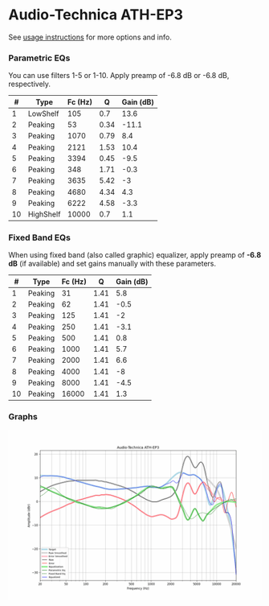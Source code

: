 # Audio-Technica ATH-EP3
See [usage instructions](https://github.com/jaakkopasanen/AutoEq#usage) for more options and info.

### Parametric EQs
You can use filters 1-5 or 1-10. Apply preamp of -6.8 dB or -6.8 dB, respectively.

|   # | Type      |   Fc (Hz) |    Q |   Gain (dB) |
|-----|-----------|-----------|------|-------------|
|   1 | LowShelf  |       105 | 0.7  |        13.6 |
|   2 | Peaking   |        53 | 0.34 |       -11.1 |
|   3 | Peaking   |      1070 | 0.79 |         8.4 |
|   4 | Peaking   |      2121 | 1.53 |        10.4 |
|   5 | Peaking   |      3394 | 0.45 |        -9.5 |
|   6 | Peaking   |       348 | 1.71 |        -0.3 |
|   7 | Peaking   |      3635 | 5.42 |        -3   |
|   8 | Peaking   |      4680 | 4.34 |         4.3 |
|   9 | Peaking   |      6222 | 4.58 |        -3.3 |
|  10 | HighShelf |     10000 | 0.7  |         1.1 |

### Fixed Band EQs
When using fixed band (also called graphic) equalizer, apply preamp of **-6.8 dB** (if available) and set gains manually with these parameters.

|   # | Type    |   Fc (Hz) |    Q |   Gain (dB) |
|-----|---------|-----------|------|-------------|
|   1 | Peaking |        31 | 1.41 |         5.8 |
|   2 | Peaking |        62 | 1.41 |        -0.5 |
|   3 | Peaking |       125 | 1.41 |        -2   |
|   4 | Peaking |       250 | 1.41 |        -3.1 |
|   5 | Peaking |       500 | 1.41 |         0.8 |
|   6 | Peaking |      1000 | 1.41 |         5.7 |
|   7 | Peaking |      2000 | 1.41 |         6.6 |
|   8 | Peaking |      4000 | 1.41 |        -8   |
|   9 | Peaking |      8000 | 1.41 |        -4.5 |
|  10 | Peaking |     16000 | 1.41 |         1.3 |

### Graphs
![](./Audio-Technica%20ATH-EP3.png)
